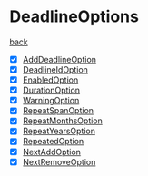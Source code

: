 # DeadlineOptions
[back](../TaskValueOptions.md)

- [x] [AddDeadlineOption](./AddDeadlineOption.cs)
- [x] [DeadlineIdOption](./DeadlineIdOption.cs)
- [x] [EnabledOption](./EnabledOption.cs)
- [x] [DurationOption](./DurationOption.cs)
- [x] [WarningOption](./WarningOption.cs)
- [x] [RepeatSpanOption](./RepeatSpanOption.cs)
- [x] [RepeatMonthsOption](./RepeatMonthsOption.cs)
- [x] [RepeatYearsOption](./RepeatYearsOption.cs)
- [x] [RepeatedOption](./RepeatedOption.cs)
- [x] [NextAddOption](./NextAddOption.cs)
- [x] [NextRemoveOption](./NextRemoveOption.cs)
